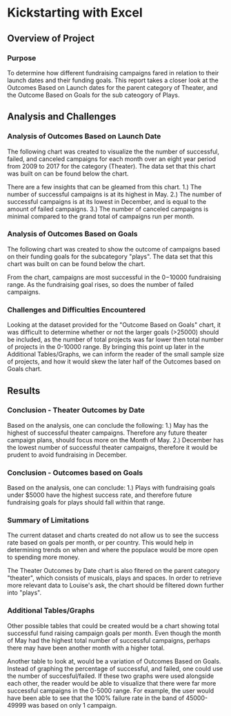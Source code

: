 # Kickstarting with Excel

## Overview of Project

### Purpose
To determine how different fundraising campaigns fared in relation to their launch dates and their funding goals. This report takes a closer look at the Outcomes Based on Launch dates for the parent category of Theater, and the Outcome Based on Goals for the sub cateogory of Plays.

## Analysis and Challenges

### Analysis of Outcomes Based on Launch Date
The following chart was created to visualize the the number of successful, failed, and canceled campaigns for each month over an eight year period from 2009 to 2017 for the category (Theater). The data set that this chart was built on can be found below the chart.

<Insert Chart here>

<Insert Data Set>

There are a few insights that can be gleamed from this chart.
1.) The number of successful campaigns is at its highest in May.
2.) The number of successful campaigns is at its lowest in December, and is equal to the amount of failed campaigns.
3.) The number of canceled campaigns is minimal compared to the grand total of campaigns run per month.

### Analysis of Outcomes Based on Goals
The following chart was created to show the outcome of campaigns based on their funding goals for the subcategory "plays". The data set that this chart was built on can be found below the chart.

<Insert Chart here>

<Insert Data Set>

From the chart, campaigns are most successful in the $0-$10000 fundraising range. As the fundraising goal rises, so does the number of failed campaigns.

### Challenges and Difficulties Encountered

Looking at the dataset provided for the "Outcome Based on Goals" chart, it was difficult to determine whether or not the larger goals (>25000) should be included, as the number of total projects was far lower then total number of projects in the 0-10000 range. By bringing this point up later in the Additional Tables/Graphs, we can inform the reader of the small sample size of projects, and how it would skew the later half of the Outcomes based on Goals chart.

## Results

### Conclusion - Theater Outcomes by Date
Based on the analysis, one can conclude the following:
1.) May has the highest of successful theater campaigns. Therefore any future theater campaign plans, should focus more on the Month of May.
2.) December has the lowest number of successful theater campaigns, therefore it would be prudent to avoid fundraising in December.

### Conclusion - Outcomes based on Goals
Based on the analysis, one can conclude:
1.) Plays with fundraising goals under $5000 have the highest success rate, and therefore future fundraising goals for plays should fall within that range.

### Summary of Limitations
The current dataset and charts created do not allow us to see the success rate based on goals per month, or per country. This would help in determining trends on when and where the populace would be more open to spending more money.

The Theater Outcomes by Date chart is also fitered on the parent category "theater", which consists of musicals, plays and spaces. In order to retrieve more relevant data to Louise's ask, the chart should be filtered down further into "plays".

### Additional Tables/Graphs
Other possible tables that could be created would be a chart showing total successful fund raising campaign goals per month. Even though the month of May had the highest total number of successful campaigns, perhaps there may have been another month with a higher total.

Another table to look at, would be a variation of Outcomes Based on Goals. Instead of graphing the percentage of successful, and failed, one could use the number of succesful/failed. If these two graphs were used alongside each other, the reader would be able to visualize that there were far more successful campaigns in the 0-5000 range. For example, the user would have been able to see that the 100% failure rate in the band of 45000-49999 was based on only 1 campaign.